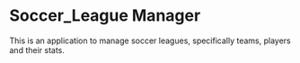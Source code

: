 # Soccer_League Manager

This is an application to manage soccer leagues, specifically teams, players and their stats.

